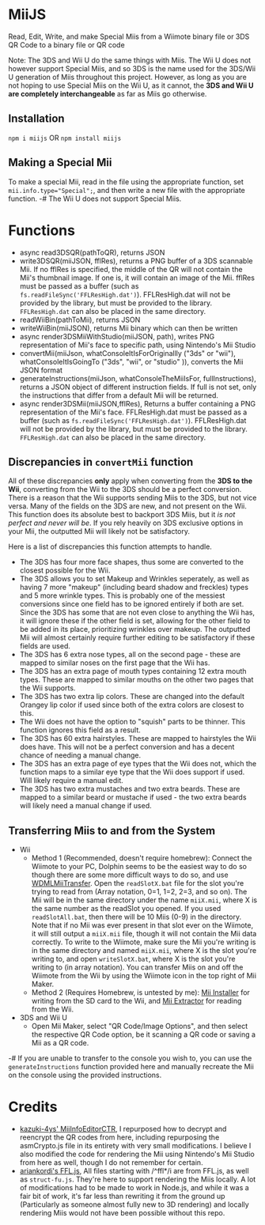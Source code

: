 # MiiJS
Read, Edit, Write, and make Special Miis from a Wiimote binary file or 3DS QR Code to a binary file or QR code


Note: The 3DS and Wii U do the same things with Miis. The Wii U does not however support Special Miis, and so 3DS is the name used for the 3DS/Wii U generation of Miis throughout this project. However, as long as you are not hoping to use Special Miis on the Wii U, as it cannot, the **3DS and Wii U are completely interchangeable** as far as Miis go otherwise.

## Installation
`npm i miijs` OR `npm install miijs`

## Making a Special Mii
To make a special Mii, read in the file using the appropriate function, set `mii.info.type="Special";`, and then write a new file with the appropriate function.
-# The Wii U does not support Special Miis.

# Functions
 - async read3DSQR(pathToQR), returns JSON
 - write3DSQR(miiJSON, fflRes), returns a PNG buffer of a 3DS scannable Mii. If no fflRes is specified, the middle of the QR will not contain the Mii's thumbnail image. If one is, it will contain an image of the Mii. fflRes must be passed as a buffer (such as `fs.readFileSync('FFLResHigh.dat')`). FFLResHigh.dat will not be provided by the library, but must be provided to the library. `FFLResHigh.dat` can also be placed in the same directory.
 - readWiiBin(pathToMii), returns JSON
 - writeWiiBin(miiJSON), returns Mii binary which can then be written
 - async render3DSMiiWithStudio(miiJSON, path), writes PNG representation of Mii's face to specific path, using Nintendo's Mii Studio
 - convertMii(miiJson, whatConsoleItIsForOriginallly ("3ds" or "wii"), whatConsoleItIsGoingTo ("3ds", "wii", or "studio" )), converts the Mii JSON format
 - generateInstructions(miiJson, whatConsoleTheMiiIsFor, fullInstructions), returns a JSON object of different instruction fields. If full is not set, only the instructions that differ from a default Mii will be returned.
 - async render3DSMii(miiJSON,fflRes), Returns a buffer containing a PNG representation of the Mii's face. FFLResHigh.dat must be passed as a buffer (such as `fs.readFileSync('FFLResHigh.dat')`). FFLResHigh.dat will not be provided by the library, but must be provided to the library. `FFLResHigh.dat` can also be placed in the same directory.

## Discrepancies in `convertMii` function
All of these discrepancies __only__ apply when converting from the **3DS to the Wii**, converting from the Wii to the 3DS should be a perfect conversion.
There is a reason that the Wii supports sending Miis to the 3DS, but not vice versa. Many of the fields on the 3DS are new, and not present on the Wii. This function does its absolute best to backport 3DS Miis, but it *is not perfect and never will be*. If you rely heavily on 3DS exclusive options in your Mii, the outputted Mii will likely not be satisfactory.

Here is a list of discrepancies this function attempts to handle.
 - The 3DS has four more face shapes, thus some are converted to the closest possible for the Wii.
 - The 3DS allows you to set Makeup and Wrinkles seperately, as well as having 7 more "makeup" (including beard shadow and freckles) types and 5 more wrinkle types. This is probably one of the messiest conversions since one field has to be ignored entirely if both are set. Since the 3DS has some that are not even close to anything the Wii has, it will ignore these if the other field is set, allowing for the other field to be added in its place, prioritizing wrinkles over makeup. The outputted Mii will almost certainly require further editing to be satisfactory if these fields are used.
 - The 3DS has 6 extra nose types, all on the second page - these are mapped to similar noses on the first page that the Wii has.
 - The 3DS has an extra page of mouth types containing 12 extra mouth types. These are mapped to similar mouths on the other two pages that the Wii supports.
 - The 3DS has two extra lip colors. These are changed into the default Orangey lip color if used since both of the extra colors are closest to this.
 - The Wii does not have the option to "squish" parts to be thinner. This function ignores this field as a result.
 - The 3DS has 60 extra hairstyles. These are mapped to hairstyles the Wii does have. This will not be a perfect conversion and has a decent chance of needing a manual change.
 - The 3DS has an extra page of eye types that the Wii does not, which the function maps to a similar eye type that the Wii does support if used. Will likely require a manual edit.
 - The 3DS has two extra mustaches and two extra beards. These are mapped to a similar beard or mustache if used - the two extra beards will likely need a manual change if used.
 
## Transferring Miis to and from the System
 - Wii
    - Method 1 (Recommended, doesn't require homebrew): Connect the Wiimote to your PC, Dolphin seems to be the easiest way to do so though there are some more difficult ways to do so, and use [WDMLMiiTransfer](https://sourceforge.net/projects/wdml/files/WDML%20-%20MiiTransfer/). Open the `readSlotX.bat` file for the slot you're trying to read from (Array notation, 0=1, 1=2, 2=3, and so on). The Mii will be in the same directory under the name `miiX.mii`, where X is the same number as the readSlot you opened. If you used `readSlotAll.bat`, then there will be 10 Miis (0-9) in the directory. Note that if no Mii was ever present in that slot ever on the Wiimote, it will still output a `miiX.mii` file, though it will not contain the Mii data correctly. To write to the Wiimote, make sure the Mii you're writing is in the same directory and named `miiX.mii`, where X is the slot you're writing to, and open `writeSlotX.bat`, where X is the slot you're writing to (in array notation). You can transfer Miis on and off the Wiimote from the Wii by using the Wiimote icon in the top right of Mii Maker.
    - Method 2 (Requires Homebrew, is untested by me): [Mii Installer](https://wiibrew.org/wiki/Mii_Installer) for writing from the SD card to the Wii, and [Mii Extractor](https://wiibrew.org/wiki/Mii_Extractor) for reading from the Wii.
 - 3DS and Wii U
    - Open Mii Maker, select "QR Code/Image Options", and then select the respective QR Code option, be it scanning a QR code or saving a Mii as a QR code.

-# If you are unable to transfer to the console you wish to, you can use the `generateInstructions` function provided here and manually recreate the Mii on the console using the provided instructions.

# Credits
 - [kazuki-4ys' MiiInfoEditorCTR](https://github.com/kazuki-4ys/kazuki-4ys.github.io/tree/master/web_apps/MiiInfoEditorCTR), I repurposed how to decrypt and reencrypt the QR codes from here, including repurposing the asmCrypto.js file in its entirety with very small modifications. I believe I also modified the code for rendering the Mii using Nintendo's Mii Studio from here as well, though I do not remember for certain.
 - [ariankordi's FFL.js](https://github.com/ariankordi/FFL.js/), All files starting with /^ffl\*/i are from FFL.js, as well as `struct-fu.js`. They're here to support rendering the Miis locally. A lot of modifications had to be made to work in Node.js, and while it was a fair bit of work, it's far less than rewriting it from the ground up (Particularly as someone almost fully new to 3D rendering) and locally rendering Miis would not have been possible without this repo.